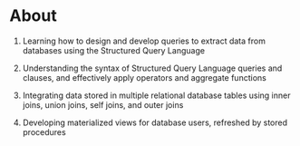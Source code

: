 # About

1. Learning how to design and develop queries to extract data from databases using the Structured Query Language

2. Understanding the syntax of Structured Query Language queries and clauses, and effectively apply operators and aggregate functions 

3. Integrating data stored in multiple relational database tables using inner joins, union joins, self joins, and outer joins 

4. Developing materialized views for database users, refreshed by stored procedures 
